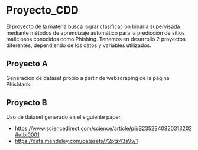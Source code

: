 # Proyecto_CDD

El proyecto de la materia busca lograr clasificación binaria supervisada mediante métodos de aprendizaje automático para la predicción de sitios maliciosos conocidos como Phishing. Tenemos en desarrollo 2 proyectos diferentes, dependiendo de los datos y variables utilizados.

## Proyecto A

Generación de dataset propio a partir de webscraping de la página Phishtank.

## Proyecto B

Uso de dataset generado en el siguiente paper.

* https://www.sciencedirect.com/science/article/pii/S2352340920313202#utbl0001
* https://data.mendeley.com/datasets/72ptz43s9v/1

